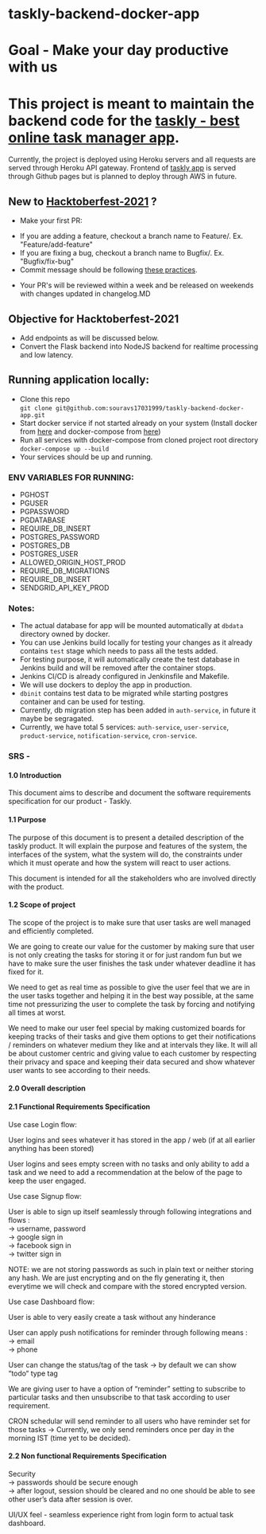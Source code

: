 # taskly-backend-docker-app

# Goal - Make your day productive with us

# This project is meant to maintain the backend code for the [taskly - best online task manager app](https://souravs17031999.github.io/taskly-home/).

Currently, the project is deployed using Heroku servers and all requests are served through Heroku API gateway.
Frontend of [taskly app](https://github.com/souravs17031999/taskly-home) is served through Github pages but is planned to deploy through AWS in future.

## New to [Hacktoberfest-2021](https://hacktoberfest.digitalocean.com/) ?

- Make your first PR:

* If you are adding a feature, checkout a branch name to Feature/<PR-TITLE>. Ex. "Feature/add-feature"
* If you are fixing a bug, checkout a branch name to Bugfix/<Bug-title-fix>. Ex. "Bugfix/fix-bug"
* Commit message should be following [these practices](https://chris.beams.io/posts/git-commit/).

- Your PR's will be reviewed within a week and be released on weekends with changes updated in changelog.MD

## Objective for Hacktoberfest-2021

- Add endpoints as will be discussed below.
- Convert the Flask backend into NodeJS backend for realtime processing and low latency.

## Running application locally:
  
- Clone this repo    
  `git clone git@github.com:souravs17031999/taskly-backend-docker-app.git`      
- Start docker service if not started already on your system (Install docker from [here](https://www.digitalocean.com/community/tutorials/how-to-install-and-use-docker-on-ubuntu-18-04) and docker-compose from [here](https://www.digitalocean.com/community/tutorials/how-to-install-docker-compose-on-ubuntu-18-04))           
- Run all services with docker-compose from cloned project root directory         
  `docker-compose up --build`      
- Your services should be up and running.      

### ENV VARIABLES FOR RUNNING:

- PGHOST
- PGUSER
- PGPASSWORD
- PGDATABASE
- REQUIRE_DB_INSERT
- POSTGRES_PASSWORD
- POSTGRES_DB
- POSTGRES_USER
- ALLOWED_ORIGIN_HOST_PROD
- REQUIRE_DB_MIGRATIONS
- REQUIRE_DB_INSERT
- SENDGRID_API_KEY_PROD    
  
### Notes:      
- The actual database for app will be mounted automatically at `dbdata` directory owned by docker.     
- You can use Jenkins build locally for testing your changes as it already contains `test` stage which needs to pass all the tests added.     
- For testing purpose, it will automatically create the test database in Jenkins build and will be removed after the container stops.   
- Jenkins CI/CD is already configured in Jenkinsfile and Makefile.    
- We will use dockers to deploy the app in production.   
- `dbinit` contains test data to be migrated while starting postgres container and can be used for testing.
- Currently, db migration step has been added in `auth-service`, in future it maybe be segragated.
- Currently, we have total 5 services: `auth-service`, `user-service`, `product-service`, `notification-service`, `cron-service`.  

### SRS -    
#### 1.0 Introduction   
This document aims to describe and document the software requirements specification for our product - Taskly.          

#### 1.1 Purpose
The purpose of this document is to present a detailed description of the taskly product. It will explain the purpose and features of the system, the interfaces of the system, what the system will do, the constraints under which it must operate and how the system will react to user actions.       

This document is intended for all the stakeholders who are involved directly with the product.     

#### 1.2 Scope of project       
The scope of the project is to make sure that user tasks are well managed and efficiently completed.     

We are going to create our value for the customer by making sure that user is not only creating the tasks for storing it or for just random fun but we have to make sure the user finishes the task under whatever deadline it has fixed for it.    

We need to get as real time as possible to give the user feel that we are in the user tasks together and helping it in the best way possible, at the same time not  pressurizing the user to complete the task by forcing and notifying all times at worst.     

We need to make our user feel special by making customized boards for keeping tracks of their tasks and give them options to get their notifications / reminders on whatever medium they like and at intervals they like. It will all be about customer centric and giving value to each customer by respecting their privacy and space and keeping their data secured and show whatever user wants to see according to their needs.    

#### 2.0 Overall description 
#### 2.1 Functional Requirements Specification    
Use case Login flow:    

User logins and sees whatever it has stored in the app / web (if at all earlier anything has been stored)    

User logins and sees empty screen with no tasks and only ability to add a task and we need to add a recommendation at the below of the page to keep the user engaged.    

Use case Signup flow:    

User is able to sign up itself seamlessly through following integrations and flows :     
-> username, password   
-> google sign in    
-> facebook sign in   
-> twitter sign in    

NOTE: we are not storing passwords as such in plain text or neither storing any hash. We are just encrypting and on the fly generating it, then everytime we will check and compare with the stored encrypted version.     

Use case Dashboard flow:      

User is able to very easily create a task without any hinderance    
  
User can apply push notifications for reminder through following means :    
-> email   
-> phone    

User can change the status/tag of the task → by default we can show “todo“ type tag    

We are giving user to have a option of “reminder” setting to subscribe to particular tasks and then unsubscribe to that task according to user requirement.   

CRON schedular will send reminder to all users who have reminder set for those tasks → Currently, we only send reminders once per day in the morning IST (time yet to be decided).    

#### 2.2 Non functional Requirements Specification     
Security    
-> passwords should be secure enough    
-> after logout, session should be cleared and no one should be able to see other user’s data after session is over.    

UI/UX feel - seamless experience right from login form to actual task dashboard.     
